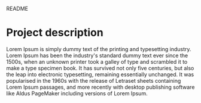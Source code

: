 README
# Project description

Lorem Ipsum is simply dummy text of the printing and typesetting industry. Lorem Ipsum has been the industry's standard dummy text ever since the 1500s, when an unknown printer took a galley of type
 and scrambled it to make a type specimen book. It has survived not only five centuries, but also the leap into electronic typesetting, remaining essentially unchanged. It was popularised in the 1960s with the release of Letraset sheets containing Lorem Ipsum passages, and more recently with desktop publishing software like 
Aldus PageMaker including versions of Lorem Ipsum.